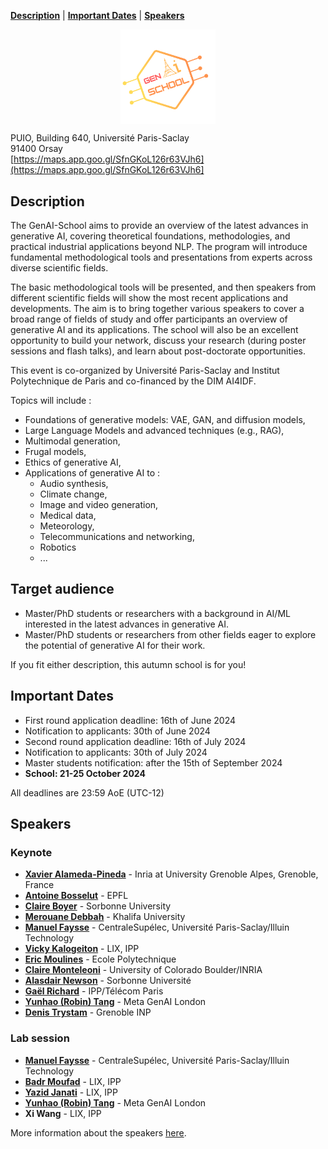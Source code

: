 [**Description**](#description)
| [**Important Dates**](#important-dates)
| [**Speakers**](#speakers)


<img 
    style="display: block; 
           margin-left: auto;
           margin-right: auto;
           width: 30%;"
    src="./Images/Logo_GenAI-SCHOOL.png" 
    alt="GenAI-School Logo">


PUIO, Building 640, Université Paris-Saclay <br>
91400 Orsay<br>
[https://maps.app.goo.gl/SfnGKoL126r63VJh6](https://maps.app.goo.gl/SfnGKoL126r63VJh6]


## Description

The GenAI-School aims to provide an overview of the latest advances in generative AI, covering theoretical foundations, methodologies, and practical industrial applications beyond NLP. The program will introduce fundamental methodological tools and presentations from experts across diverse scientific fields.

The basic methodological tools will be presented, and then speakers from different scientific fields will show the most recent applications and developments. The aim is to bring together various speakers to cover a broad range of fields of study and offer participants an overview of generative AI and its applications.
The school will also be an excellent opportunity to build your network, discuss your research (during poster sessions and flash talks), and learn about post-doctorate opportunities.

This event is co-organized by Université Paris-Saclay and Institut Polytechnique de Paris and co-financed by the DIM AI4IDF. 

Topics will include : 

* Foundations of generative models: VAE, GAN, and diffusion models,
* Large Language Models and advanced techniques (e.g., RAG),
* Multimodal generation,
* Frugal models,
* Ethics of generative AI,
* Applications of generative AI to :
   * Audio synthesis,
   * Climate change,
   * Image and video generation,
   * Medical data,
   * Meteorology,
   * Telecommunications and networking,
   * Robotics
   * ...

## Target audience
* Master/PhD students or researchers with a background in AI/ML interested in the latest advances in generative AI.
* Master/PhD students or researchers from other fields eager to explore the potential of generative AI for their work.

If you fit either description, this autumn school is for you!
    
## Important Dates
* First round application deadline: 16th of June 2024
* Notification to applicants: 30th of June 2024
* Second round application deadline: 16th of July 2024
* Notification to applicants: 30th of July 2024
* Master students notification: after the 15th of September 2024
* **School: 21-25 October 2024**

All deadlines are 23:59 AoE (UTC-12)

## Speakers 

### Keynote
* **[Xavier Alameda-Pineda](http://xavirema.eu/)** - Inria at University Grenoble Alpes, Grenoble, France
* **[Antoine Bosselut](https://atcbosselut.github.io/)** - EPFL
* **[Claire Boyer](https://www.imo.universite-paris-saclay.fr/~claire.boyer/)** - Sorbonne University
* **[Merouane Debbah](https://www.ku.ac.ae/college-people/merouane-debbah)** - Khalifa University
* **[Manuel Faysse](https://manuelfay.github.io/#)** - CentraleSupélec, Université Paris-Saclay/Illuin Technology
* **[Vicky Kalogeiton](https://vicky.kalogeiton.info/)** - LIX, IPP
* **[Eric Moulines](http://www.cmapx.polytechnique.fr/~moulines/)** - Ecole Polytechnique
* **[Claire Monteleoni](https://www.colorado.edu/faculty/claire-monteleoni/)** - University of Colorado Boulder/INRIA
* **[Alasdair Newson](https://sites.google.com/site/alasdairnewson/)** - Sorbonne Université
* **[Gaël Richard](https://www.telecom-paris.fr/gael-richard)** - IPP/Télécom Paris
* **[Yunhao (Robin) Tang](https://robintyh1.github.io/)** - Meta GenAI London
* **[Denis Trystam](https://datamove.imag.fr/denis.trystram/)** - Grenoble INP


### Lab session 
* **[Manuel Faysse](https://manuelfay.github.io/#)** - CentraleSupélec, Université Paris-Saclay/Illuin Technology
* **[Badr Moufad](https://github.com/Badr-MOUFAD)** - LIX, IPP
* **[Yazid Janati](https://yazidjanati.github.io/)** - LIX, IPP
* **[Yunhao (Robin) Tang](https://robintyh1.github.io/)** - Meta GenAI London
* **Xi Wang** - LIX, IPP

More information about the speakers [here](./speakers).
